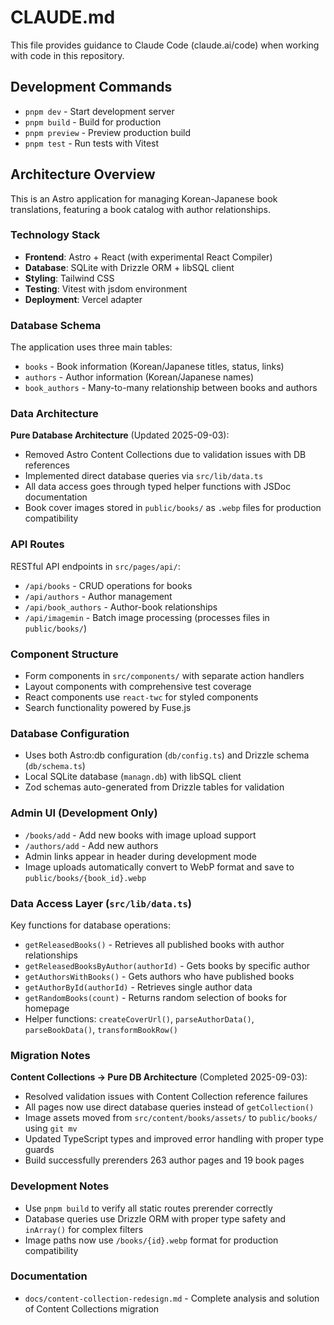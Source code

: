 # CLAUDE.md

This file provides guidance to Claude Code (claude.ai/code) when working with code in this repository.

## Development Commands

- `pnpm dev` - Start development server
- `pnpm build` - Build for production  
- `pnpm preview` - Preview production build
- `pnpm test` - Run tests with Vitest

## Architecture Overview

This is an Astro application for managing Korean-Japanese book translations, featuring a book catalog with author relationships.

### Technology Stack
- **Frontend**: Astro + React (with experimental React Compiler)
- **Database**: SQLite with Drizzle ORM + libSQL client
- **Styling**: Tailwind CSS
- **Testing**: Vitest with jsdom environment
- **Deployment**: Vercel adapter

### Database Schema
The application uses three main tables:
- `books` - Book information (Korean/Japanese titles, status, links)
- `authors` - Author information (Korean/Japanese names)  
- `book_authors` - Many-to-many relationship between books and authors

### Data Architecture
**Pure Database Architecture** (Updated 2025-09-03):
- Removed Astro Content Collections due to validation issues with DB references
- Implemented direct database queries via `src/lib/data.ts`
- All data access goes through typed helper functions with JSDoc documentation
- Book cover images stored in `public/books/` as `.webp` files for production compatibility

### API Routes
RESTful API endpoints in `src/pages/api/`:
- `/api/books` - CRUD operations for books
- `/api/authors` - Author management
- `/api/book_authors` - Author-book relationships
- `/api/imagemin` - Batch image processing (processes files in `public/books/`)

### Component Structure
- Form components in `src/components/` with separate action handlers
- Layout components with comprehensive test coverage
- React components use `react-twc` for styled components
- Search functionality powered by Fuse.js

### Database Configuration
- Uses both Astro:db configuration (`db/config.ts`) and Drizzle schema (`db/schema.ts`)
- Local SQLite database (`managn.db`) with libSQL client
- Zod schemas auto-generated from Drizzle tables for validation

### Admin UI (Development Only)
- `/books/add` - Add new books with image upload support
- `/authors/add` - Add new authors
- Admin links appear in header during development mode
- Image uploads automatically convert to WebP format and save to `public/books/{book_id}.webp`

### Data Access Layer (`src/lib/data.ts`)
Key functions for database operations:
- `getReleasedBooks()` - Retrieves all published books with author relationships
- `getReleasedBooksByAuthor(authorId)` - Gets books by specific author
- `getAuthorsWithBooks()` - Gets authors who have published books
- `getAuthorById(authorId)` - Retrieves single author data
- `getRandomBooks(count)` - Returns random selection of books for homepage
- Helper functions: `createCoverUrl()`, `parseAuthorData()`, `parseBookData()`, `transformBookRow()`

### Migration Notes
**Content Collections → Pure DB Architecture** (Completed 2025-09-03):
- Resolved validation issues with Content Collection reference failures
- All pages now use direct database queries instead of `getCollection()`
- Image assets moved from `src/content/books/assets/` to `public/books/` using `git mv`
- Updated TypeScript types and improved error handling with proper type guards
- Build successfully prerenders 263 author pages and 19 book pages

### Development Notes
- Use `pnpm build` to verify all static routes prerender correctly
- Database queries use Drizzle ORM with proper type safety and `inArray()` for complex filters
- Image paths now use `/books/{id}.webp` format for production compatibility

### Documentation
- `docs/content-collection-redesign.md` - Complete analysis and solution of Content Collections migration